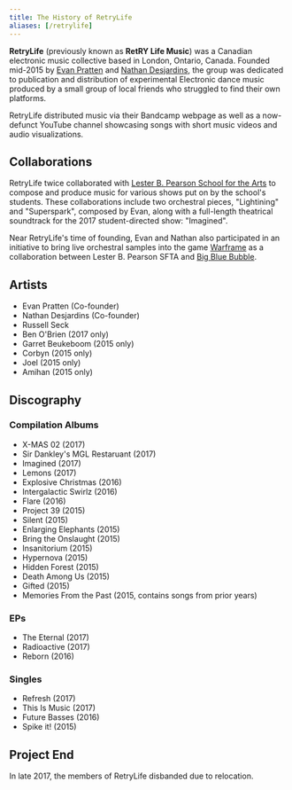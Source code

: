 ```yaml
---
title: The History of RetryLife
aliases: [/retrylife]
---
```


**RetryLife** (previously known as **RetRY Life Music**) was a Canadian electronic music collective based in London, Ontario, Canada. Founded mid-2015 by [Evan Pratten](https://ewpratten.com) and [Nathan Desjardins](https://www.artstation.com/kondroel), the group was dedicated to publication and distribution of experimental Electronic dance music produced by a small group of local friends who struggled to find their own platforms.

RetryLife distributed music via their Bandcamp webpage as well as a now-defunct YouTube channel showcasing songs with short music videos and audio visualizations.

## Collaborations

RetryLife twice collaborated with [Lester B. Pearson School for the Arts](https://en.wikipedia.org/wiki/Lester_B._Pearson_School_for_the_Arts) to compose and produce music for various shows put on by the school's students. These collaborations include two orchestral pieces, "Lightining" and "Superspark", composed by Evan, along with a full-length theatrical soundtrack for the 2017 student-directed show: "Imagined".

Near RetryLife's time of founding, Evan and Nathan also participated in an initiative to bring live orchestral samples into the game [Warframe](https://en.wikipedia.org/wiki/Warframe) as a collaboration between Lester B. Pearson SFTA and [Big Blue Bubble](https://en.wikipedia.org/wiki/Big_Blue_Bubble).

## Artists

- Evan Pratten (Co-founder)
- Nathan Desjardins (Co-founder)
- Russell Seck
- Ben O'Brien (2017 only)
- Garret Beukeboom (2015 only)
- Corbyn (2015 only)
- Joel (2015 only)
- Amihan (2015 only)

## Discography

### Compilation Albums

- X-MAS 02 (2017)
- Sir Dankley's MGL Restaruant (2017)
- Imagined (2017)
- Lemons (2017)
- Explosive Christmas (2016)
- Intergalactic Swirlz (2016)
- Flare (2016)
- Project 39 (2015)
- Silent (2015)
- Enlarging Elephants (2015)
- Bring the Onslaught (2015)
- Insanitorium (2015)
- Hypernova (2015)
- Hidden Forest (2015)
- Death Among Us (2015)
- Gifted (2015)
- Memories From the Past (2015, contains songs from prior years)

### EPs

- The Eternal (2017)
- Radioactive (2017)
- Reborn (2016)

### Singles

- Refresh (2017)
- This Is Music (2017)
- Future Basses (2016)
- Spike it! (2015)

## Project End

In late 2017, the members of RetryLife disbanded due to relocation.
